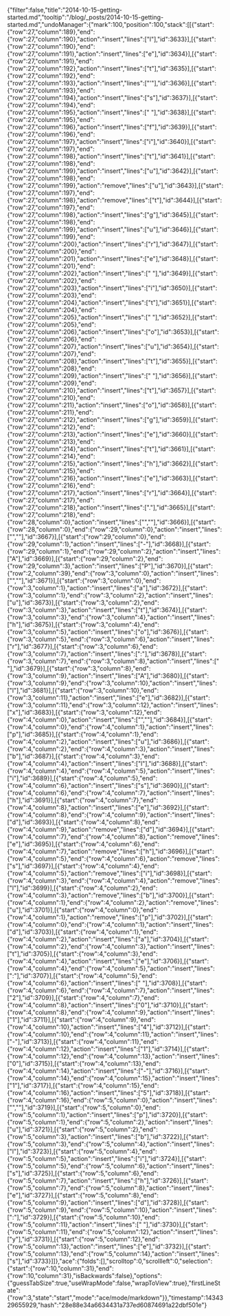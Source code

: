 {"filter":false,"title":"2014-10-15-getting-started.md","tooltip":"/blog/_posts/2014-10-15-getting-started.md","undoManager":{"mark":100,"position":100,"stack":[[{"start":{"row":27,"column":189},"end":{"row":27,"column":190},"action":"insert","lines":["l"],"id":3633}],[{"start":{"row":27,"column":190},"end":{"row":27,"column":191},"action":"insert","lines":["e"],"id":3634}],[{"start":{"row":27,"column":191},"end":{"row":27,"column":192},"action":"insert","lines":["t"],"id":3635}],[{"start":{"row":27,"column":192},"end":{"row":27,"column":193},"action":"insert","lines":["'"],"id":3636}],[{"start":{"row":27,"column":193},"end":{"row":27,"column":194},"action":"insert","lines":["s"],"id":3637}],[{"start":{"row":27,"column":194},"end":{"row":27,"column":195},"action":"insert","lines":[" "],"id":3638}],[{"start":{"row":27,"column":195},"end":{"row":27,"column":196},"action":"insert","lines":["f"],"id":3639}],[{"start":{"row":27,"column":196},"end":{"row":27,"column":197},"action":"insert","lines":["i"],"id":3640}],[{"start":{"row":27,"column":197},"end":{"row":27,"column":198},"action":"insert","lines":["t"],"id":3641}],[{"start":{"row":27,"column":198},"end":{"row":27,"column":199},"action":"insert","lines":["u"],"id":3642}],[{"start":{"row":27,"column":198},"end":{"row":27,"column":199},"action":"remove","lines":["u"],"id":3643}],[{"start":{"row":27,"column":197},"end":{"row":27,"column":198},"action":"remove","lines":["t"],"id":3644}],[{"start":{"row":27,"column":197},"end":{"row":27,"column":198},"action":"insert","lines":["g"],"id":3645}],[{"start":{"row":27,"column":198},"end":{"row":27,"column":199},"action":"insert","lines":["u"],"id":3646}],[{"start":{"row":27,"column":199},"end":{"row":27,"column":200},"action":"insert","lines":["r"],"id":3647}],[{"start":{"row":27,"column":200},"end":{"row":27,"column":201},"action":"insert","lines":["e"],"id":3648}],[{"start":{"row":27,"column":201},"end":{"row":27,"column":202},"action":"insert","lines":[" "],"id":3649}],[{"start":{"row":27,"column":202},"end":{"row":27,"column":203},"action":"insert","lines":["i"],"id":3650}],[{"start":{"row":27,"column":203},"end":{"row":27,"column":204},"action":"insert","lines":["t"],"id":3651}],[{"start":{"row":27,"column":204},"end":{"row":27,"column":205},"action":"insert","lines":[" "],"id":3652}],[{"start":{"row":27,"column":205},"end":{"row":27,"column":206},"action":"insert","lines":["o"],"id":3653}],[{"start":{"row":27,"column":206},"end":{"row":27,"column":207},"action":"insert","lines":["u"],"id":3654}],[{"start":{"row":27,"column":207},"end":{"row":27,"column":208},"action":"insert","lines":["t"],"id":3655}],[{"start":{"row":27,"column":208},"end":{"row":27,"column":209},"action":"insert","lines":[" "],"id":3656}],[{"start":{"row":27,"column":209},"end":{"row":27,"column":210},"action":"insert","lines":["t"],"id":3657}],[{"start":{"row":27,"column":210},"end":{"row":27,"column":211},"action":"insert","lines":["o"],"id":3658}],[{"start":{"row":27,"column":211},"end":{"row":27,"column":212},"action":"insert","lines":["g"],"id":3659}],[{"start":{"row":27,"column":212},"end":{"row":27,"column":213},"action":"insert","lines":["e"],"id":3660}],[{"start":{"row":27,"column":213},"end":{"row":27,"column":214},"action":"insert","lines":["t"],"id":3661}],[{"start":{"row":27,"column":214},"end":{"row":27,"column":215},"action":"insert","lines":["h"],"id":3662}],[{"start":{"row":27,"column":215},"end":{"row":27,"column":216},"action":"insert","lines":["e"],"id":3663}],[{"start":{"row":27,"column":216},"end":{"row":27,"column":217},"action":"insert","lines":["r"],"id":3664}],[{"start":{"row":27,"column":217},"end":{"row":27,"column":218},"action":"insert","lines":["."],"id":3665}],[{"start":{"row":27,"column":218},"end":{"row":28,"column":0},"action":"insert","lines":["",""],"id":3666}],[{"start":{"row":28,"column":0},"end":{"row":29,"column":0},"action":"insert","lines":["",""],"id":3667}],[{"start":{"row":29,"column":0},"end":{"row":29,"column":1},"action":"insert","lines":["-"],"id":3668}],[{"start":{"row":29,"column":1},"end":{"row":29,"column":2},"action":"insert","lines":["A"],"id":3669}],[{"start":{"row":29,"column":2},"end":{"row":29,"column":3},"action":"insert","lines":["P"],"id":3670}],[{"start":{"row":2,"column":39},"end":{"row":3,"column":0},"action":"insert","lines":["",""],"id":3671}],[{"start":{"row":3,"column":0},"end":{"row":3,"column":1},"action":"insert","lines":["a"],"id":3672}],[{"start":{"row":3,"column":1},"end":{"row":3,"column":2},"action":"insert","lines":["u"],"id":3673}],[{"start":{"row":3,"column":2},"end":{"row":3,"column":3},"action":"insert","lines":["t"],"id":3674}],[{"start":{"row":3,"column":3},"end":{"row":3,"column":4},"action":"insert","lines":["h"],"id":3675}],[{"start":{"row":3,"column":4},"end":{"row":3,"column":5},"action":"insert","lines":["o"],"id":3676}],[{"start":{"row":3,"column":5},"end":{"row":3,"column":6},"action":"insert","lines":["r"],"id":3677}],[{"start":{"row":3,"column":6},"end":{"row":3,"column":7},"action":"insert","lines":[":"],"id":3678}],[{"start":{"row":3,"column":7},"end":{"row":3,"column":8},"action":"insert","lines":[" "],"id":3679}],[{"start":{"row":3,"column":8},"end":{"row":3,"column":9},"action":"insert","lines":["A"],"id":3680}],[{"start":{"row":3,"column":9},"end":{"row":3,"column":10},"action":"insert","lines":["l"],"id":3681}],[{"start":{"row":3,"column":10},"end":{"row":3,"column":11},"action":"insert","lines":["e"],"id":3682}],[{"start":{"row":3,"column":11},"end":{"row":3,"column":12},"action":"insert","lines":["x"],"id":3683}],[{"start":{"row":3,"column":12},"end":{"row":4,"column":0},"action":"insert","lines":["",""],"id":3684}],[{"start":{"row":4,"column":0},"end":{"row":4,"column":1},"action":"insert","lines":["p"],"id":3685}],[{"start":{"row":4,"column":1},"end":{"row":4,"column":2},"action":"insert","lines":["u"],"id":3686}],[{"start":{"row":4,"column":2},"end":{"row":4,"column":3},"action":"insert","lines":["b"],"id":3687}],[{"start":{"row":4,"column":3},"end":{"row":4,"column":4},"action":"insert","lines":["l"],"id":3688}],[{"start":{"row":4,"column":4},"end":{"row":4,"column":5},"action":"insert","lines":["i"],"id":3689}],[{"start":{"row":4,"column":5},"end":{"row":4,"column":6},"action":"insert","lines":["s"],"id":3690}],[{"start":{"row":4,"column":6},"end":{"row":4,"column":7},"action":"insert","lines":["h"],"id":3691}],[{"start":{"row":4,"column":7},"end":{"row":4,"column":8},"action":"insert","lines":["e"],"id":3692}],[{"start":{"row":4,"column":8},"end":{"row":4,"column":9},"action":"insert","lines":["d"],"id":3693}],[{"start":{"row":4,"column":8},"end":{"row":4,"column":9},"action":"remove","lines":["d"],"id":3694}],[{"start":{"row":4,"column":7},"end":{"row":4,"column":8},"action":"remove","lines":["e"],"id":3695}],[{"start":{"row":4,"column":6},"end":{"row":4,"column":7},"action":"remove","lines":["h"],"id":3696}],[{"start":{"row":4,"column":5},"end":{"row":4,"column":6},"action":"remove","lines":["s"],"id":3697}],[{"start":{"row":4,"column":4},"end":{"row":4,"column":5},"action":"remove","lines":["i"],"id":3698}],[{"start":{"row":4,"column":3},"end":{"row":4,"column":4},"action":"remove","lines":["l"],"id":3699}],[{"start":{"row":4,"column":2},"end":{"row":4,"column":3},"action":"remove","lines":["b"],"id":3700}],[{"start":{"row":4,"column":1},"end":{"row":4,"column":2},"action":"remove","lines":["u"],"id":3701}],[{"start":{"row":4,"column":0},"end":{"row":4,"column":1},"action":"remove","lines":["p"],"id":3702}],[{"start":{"row":4,"column":0},"end":{"row":4,"column":1},"action":"insert","lines":["d"],"id":3703}],[{"start":{"row":4,"column":1},"end":{"row":4,"column":2},"action":"insert","lines":["a"],"id":3704}],[{"start":{"row":4,"column":2},"end":{"row":4,"column":3},"action":"insert","lines":["t"],"id":3705}],[{"start":{"row":4,"column":3},"end":{"row":4,"column":4},"action":"insert","lines":["e"],"id":3706}],[{"start":{"row":4,"column":4},"end":{"row":4,"column":5},"action":"insert","lines":[":"],"id":3707}],[{"start":{"row":4,"column":5},"end":{"row":4,"column":6},"action":"insert","lines":[" "],"id":3708}],[{"start":{"row":4,"column":6},"end":{"row":4,"column":7},"action":"insert","lines":["2"],"id":3709}],[{"start":{"row":4,"column":7},"end":{"row":4,"column":8},"action":"insert","lines":["0"],"id":3710}],[{"start":{"row":4,"column":8},"end":{"row":4,"column":9},"action":"insert","lines":["1"],"id":3711}],[{"start":{"row":4,"column":9},"end":{"row":4,"column":10},"action":"insert","lines":["4"],"id":3712}],[{"start":{"row":4,"column":10},"end":{"row":4,"column":11},"action":"insert","lines":["-"],"id":3713}],[{"start":{"row":4,"column":11},"end":{"row":4,"column":12},"action":"insert","lines":["1"],"id":3714}],[{"start":{"row":4,"column":12},"end":{"row":4,"column":13},"action":"insert","lines":["0"],"id":3715}],[{"start":{"row":4,"column":13},"end":{"row":4,"column":14},"action":"insert","lines":["-"],"id":3716}],[{"start":{"row":4,"column":14},"end":{"row":4,"column":15},"action":"insert","lines":["1"],"id":3717}],[{"start":{"row":4,"column":15},"end":{"row":4,"column":16},"action":"insert","lines":["5"],"id":3718}],[{"start":{"row":4,"column":16},"end":{"row":5,"column":0},"action":"insert","lines":["",""],"id":3719}],[{"start":{"row":5,"column":0},"end":{"row":5,"column":1},"action":"insert","lines":["p"],"id":3720}],[{"start":{"row":5,"column":1},"end":{"row":5,"column":2},"action":"insert","lines":["u"],"id":3721}],[{"start":{"row":5,"column":2},"end":{"row":5,"column":3},"action":"insert","lines":["b"],"id":3722}],[{"start":{"row":5,"column":3},"end":{"row":5,"column":4},"action":"insert","lines":["l"],"id":3723}],[{"start":{"row":5,"column":4},"end":{"row":5,"column":5},"action":"insert","lines":["i"],"id":3724}],[{"start":{"row":5,"column":5},"end":{"row":5,"column":6},"action":"insert","lines":["s"],"id":3725}],[{"start":{"row":5,"column":6},"end":{"row":5,"column":7},"action":"insert","lines":["h"],"id":3726}],[{"start":{"row":5,"column":7},"end":{"row":5,"column":8},"action":"insert","lines":["e"],"id":3727}],[{"start":{"row":5,"column":8},"end":{"row":5,"column":9},"action":"insert","lines":["d"],"id":3728}],[{"start":{"row":5,"column":9},"end":{"row":5,"column":10},"action":"insert","lines":[":"],"id":3729}],[{"start":{"row":5,"column":10},"end":{"row":5,"column":11},"action":"insert","lines":[" "],"id":3730}],[{"start":{"row":5,"column":11},"end":{"row":5,"column":12},"action":"insert","lines":["y"],"id":3731}],[{"start":{"row":5,"column":12},"end":{"row":5,"column":13},"action":"insert","lines":["e"],"id":3732}],[{"start":{"row":5,"column":13},"end":{"row":5,"column":14},"action":"insert","lines":["s"],"id":3733}]]},"ace":{"folds":[],"scrolltop":0,"scrollleft":0,"selection":{"start":{"row":10,"column":31},"end":{"row":10,"column":31},"isBackwards":false},"options":{"guessTabSize":true,"useWrapMode":false,"wrapToView":true},"firstLineState":{"row":3,"state":"start","mode":"ace/mode/markdown"}},"timestamp":1434329655929,"hash":"28e88e34a6634431a737ed60874691a22dbf501e"}
